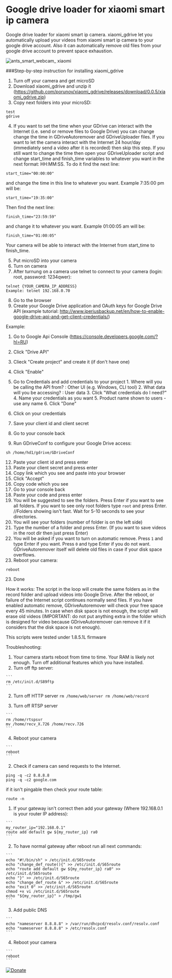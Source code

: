 # Google drive loader for xiaomi smart ip camera 
Google drive loader for xiaomi smart ip camera. xiaomi_gdrive let you automatically upload your videos from xiaomi smart ip camera to your google drive account. Also it can automatically remove old files from your google drive account to prevent space exhaustion.

![ants_smart_webcam_ xiaomi](https://cloud.githubusercontent.com/assets/17673243/17768152/76d2a56a-653b-11e6-81db-522a29f9f1f2.png)

###Step-by-step instruction for installing xiaomi_gdrive

1. Turn off your camera and get microSD
2. Download xiaomi_gdrive and unzip it (https://github.com/porunov/xiaomi_gdrive/releases/download/0.0.5/xiaomi_gdrive.zip)
3. Copy next folders into your microSD:

  ```
  test
  gdrive
  ```
  
4. If you want to set the time when your GDrive can interact with the Internet (i.e. send or remove files to Google Drive) you can change change the time in GDriveAutoremover and GDriveUploader files. If you want to let the camera interact with the Internet 24 hour/day (immediately send a video after it is recorded) then skip this step. If you still want to change the time then open your GDriveUploader script and change start_time and finish_time variables to whatever you want in the next format: HH:MM:SS. To do it find the next line:

  ```
  start_time="00:00:00"
  ```
  
  and change the time in this line to whatever you want. Example 7:35:00 pm will be:    
  
  ```
  start_time="19:35:00"
  ```
  
  Then find the next line:   
  
  ```
  finish_time="23:59:59"
  ```
  
  and change it to whatever you want. Example 01:00:05 am will be:   
  
  ```
  finish_time="01:00:05"
  ```
  
  Your camera will be able to interact with the Internet from start_time to finish_time.
  
5. Put microSD into your camera
6. Turn on camera
7. After turnung on a camera use telnet to connect to your camera (login: root, password: 1234qwer):

  ```
  telnet {YOUR_CAMERA_IP_ADDRESS}
  Example: telnet 192.168.0.70
  ```

8. Go to the browser
9. Create your Google Drive application and OAuth keys for Google Drive API (example tutorial: http://www.iperiusbackup.net/en/how-to-enable-google-drive-api-and-get-client-credentials/)
  
  Example:
  
  1. Go to Google Api Console (https://console.developers.google.com/?hl=RU)
  2. Click "Drive API"
  3. Clieck "Create project" and create it (if don't have one)
  4. Click "Enable"
  5. Go to Credentials and add credentials to your project
    1. Where will you be calling the API from? : Other UI (e.g. Windows, CLI tool)
    2. What data will you be accessing? : User data
    3. Click "What credentials do I need?"
    4. Name your credentials as you want
    5. Product name shown to users - use any name
    6. Click "Done"
  6. Click on your credentials
  7. Save your client id and client secret

10. Go to your console back
11. Run GDriveConf to configure your Google Drive access:

  ```
  sh /home/hd1/gdrive/GDriveConf
  ```

12. Paste your client id and press enter
13. Paste your client secret and press enter
14. Copy link which you see and paste into your browser
15. Click "Accept"
16. Copy code which you see
17. Go to your console back
18. Paste your code and press enter
19. You will be suggested to see the folders. Press Enter if you want to see all folders. If you want to see only root folders type `root` and press Enter.   
//Folders showing isn't fast. Wait for 5-10 seconds to see your directories.
20. You will see your folders (number of folder is on the left side)
21. Type the number of a folder and press Enter. (If you want to save videos in the root dir then just press Enter)
22. You will be asked if you want to turn on automatic remove. Press `1` and type Enter if you want. Press `0` and type Enter if you do not want. GDriveAutoremover itself will delete old files in case if your disk space overflows.
23. Reboot your camera:

  ```
  reboot
  ```

23. Done

How it works:
The script in the loop will create the same folders as in the record folder and upload videos into Google Drive. After the reboot, or failure of the Internet script continues normally send files. If you have enabled automatic remove, GDriveAutoremover will check your free space every 45 minutes. In case when disk space is not enough, the script will erase old videos (IMPORTANT: do not put anything extra in the folder which is designed for video because GDriveAutoremover can remove it if it considers that the disk space is not enough).

This scripts were tested under 1.8.5.1L firmware

Troubleshooting:

1. Your camera starts reboot from time to time. Your RAM is likely not enough. Turn off additional features which you have installed.
  1. Turn off ftp server:
  
    ```
    rm /etc/init.d/S89ftp
    ```
  
  2. Turn off HTTP server
    ```
    rm /home/web/server
    rm /home/web/record
    ```
  
  3. Turn off RTSP server
  
    ```
    rm /home/rtspsvr
    mv /home/recv_X.726 /home/recv.726
    ```
  
  4. Reboot your camera
  
    ```
    reboot
    ```

2. Check if camera can send requests to the Internet.
  
  ```
  ping -q -c2 8.8.8.8
  ping -q -c2 google.com
  ```

  if it isn't pingable then check your route table:

  ```
  route -n
  ```
  
  1. If your gateway isn't correct then add your gateway (Where 192.168.0.1 is your router IP address):
  
    ```
    my_router_ip="192.168.0.1"
    route add default gw ${my_router_ip} ra0
    ```
  
  2. To have normal gateway after reboot run all next commands:
  
    ```
    echo "#!/bin/sh" > /etc/init.d/S65route
    echo "change_def_route(){" >> /etc/init.d/S65route
    echo "route add default gw ${my_router_ip} ra0" >> /etc/init.d/S65route
    echo "}" >> /etc/init.d/S65route
    echo "change_def_route &" >> /etc/init.d/S65route
    echo "exit 0" >> /etc/init.d/S65route
    chmod +x vi /etc/init.d/S65route
    echo "${my_router_ip}" > /tmp/gw1
    ```
  
  3. Add public DNS
    
    ```
    echo "nameserver 8.8.8.8" > /var/run/dhcpcd/resolv.conf/resolv.conf
    echo "nameserver 8.8.8.8" > /etc/resolv.conf
    ```
  
  4. Reboot your camera
  
    ```
    reboot
    ```

[![Donate](https://www.paypalobjects.com/en_US/i/btn/btn_donate_LG.gif)](https://www.paypal.com/cgi-bin/webscr?cmd=_donations&business=HTPAA8RYN7APE&lc=UA&item_name=Developing%20open%20source%20projects&item_number=porunov_xiaomi_gdrive&currency_code=USD&bn=PP%2dDonationsBF%3abtn_donate_LG%2egif%3aNonHosted)
